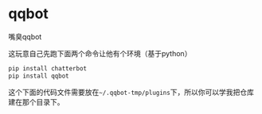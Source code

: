 # qqbot
嘴臭qqbot

这玩意自己先跑下面两个命令让他有个环境（基于python）

```python
pip install chatterbot
pip install qqbot
```

这个下面的代码文件需要放在`~/.qqbot-tmp/plugins`下，所以你可以学我把仓库建在那个目录下。